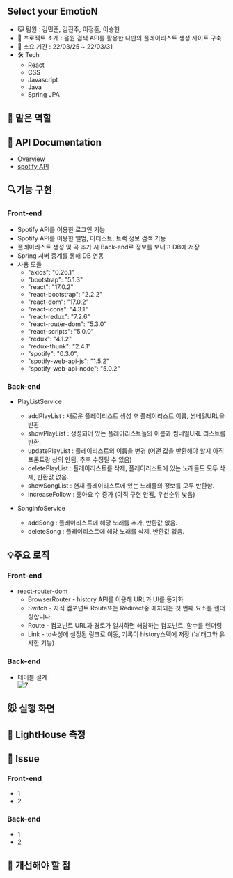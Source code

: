 ## Select your EmotioN

+ 🐱 팀원 : 김민준, 김진주, 이정훈, 이승현
+ 🐹 프로젝트 소개 : 음원 검색 API를 활용한 나만의 플레이리스트 생성 사이트 구축
+ 💪 소요 기간 : 22/03/25 ~ 22/03/31
+ 🛠️ Tech
  + React
  + CSS
  + Javascript
  + Java
  + Spring JPA


## 🐰 맡은 역할

## 📖 API Documentation
+ [Overview](https://documenter.getpostman.com/view/19511452/UVypzd8x)
+ [spotify API](https://developer.spotify.com/console/)

## :mag:기능 구현
### Front-end
  + Spotify API를 이용한 로그인 기능
  + Spotify API를 이용한 앨범, 아티스트, 트랙 정보 검색 기능
  + 플레이리스트 생성 및 곡 추가 시 Back-end로 정보를 보내고 DB에 저장
  + Spring 서버 중계를 통해 DB 연동
  + 사용 모듈
    + "axios": "0.26.1"
    + "bootstrap": "5.1.3"
    + "react": "17.0.2"
    + "react-bootstrap": "2.2.2"
    + "react-dom": "17.0.2"
    + "react-icons": "4.3.1"
    + "react-redux": "7.2.6"
    + "react-router-dom": "5.3.0"
    + "react-scripts": "5.0.0"
    + "redux": "4.1.2"
    + "redux-thunk": "2.4.1"
    + "spotify": "0.3.0",
    + "spotify-web-api-js": "1.5.2"
    + "spotify-web-api-node": "5.0.2"

### Back-end
  + PlayListService
    + addPlayList : 새로운 플레이리스트 생성 후 플레이리스트 이름, 썸네일URL을 반환.
    + showPlayList : 생성되어 있는 플레이리스트들의 이름과 썸네일URL 리스트를 반환.
    + updatePlayList : 플레이리스트의 이름을 변경  (어떤 값을 반환해야 할지 아직 프론트랑 상의 안됨, 추후 수정될 수 있음)
    + deletePlayList : 플레이리스트를 삭제, 플레이리스트에 있는 노래들도 모두 삭제, 반환값 없음.
    + showSongList : 현재 플레이리스트에 있는 노래들의 정보를 모두 반환함.
    + increaseFollow : 좋아요 수 증가 (아직 구현 안됨, 우선순위 낮음)
    
 + SongInfoService
   + addSong : 플레이리스트에 해당 노래를 추가, 반환값 없음.
   + deleteSong : 플레이리스트에 해당 노래를 삭제, 반환값 없음.

## :bulb:주요 로직
### Front-end
  + [react-router-dom](https://v5.reactrouter.com/web/guides/quick-start) 
    + BrowserRouter - history API를 이용해 URL과 UI를 동기화
    + Switch - 자식 컴포넌트 Route또는 Redirect중 매치되는 첫 번째 요소를 렌더링합니다. 
    + Route - 컴포넌트 URL과 경로가 일치하면 해당하는 컴포넌트, 함수를 렌더링
    + Link - to속성에 설정된 링크로 이동, 기록이 history스택에 저장 ('a'태그와 유사한 기능)
    
### Back-end
  + 테이블 설계  <br/>
  ![7](https://user-images.githubusercontent.com/59858894/161004653-cb34b6c1-008b-4b49-a97f-1ab8806811ec.PNG)


## 🐭 실행 화면


## 🎨 LightHouse 측정


## 🐯 Issue
### Front-end
+ 1
+ 2
    
### Back-end
+ 1
+ 2

## 🐻 개선해야 할 점
